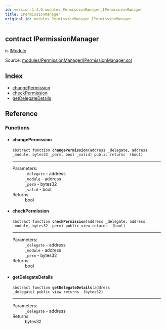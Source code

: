 ```yaml
---
id: version-1.4.0-modules_PermissionManager_IPermissionManager
title: IPermissionManager
original_id: modules_PermissionManager_IPermissionManager
---
```


<div class="contract-doc"><div class="contract"><h2 class="contract-header"><span class="contract-kind">contract</span> IPermissionManager</h2><p class="base-contracts"><span>is</span> <a href="interfaces_IModule.html">IModule</a></p><div class="source">Source: <a href="git+https://github.com/PolymathNetwork/polymath-core/blob/v1.4.0/contracts/modules/PermissionManager/IPermissionManager.sol" target="_blank">modules/PermissionManager/IPermissionManager.sol</a></div></div><div class="index"><h2>Index</h2><ul><li><a href="modules_PermissionManager_IPermissionManager.html#changePermission">changePermission</a></li><li><a href="modules_PermissionManager_IPermissionManager.html#checkPermission">checkPermission</a></li><li><a href="modules_PermissionManager_IPermissionManager.html#getDelegateDetails">getDelegateDetails</a></li></ul></div><div class="reference"><h2>Reference</h2><div class="functions"><h3>Functions</h3><ul><li><div class="item function"><span id="changePermission" class="anchor-marker"></span><h4 class="name">changePermission</h4><div class="body"><code class="signature"><span>abstract </span>function <strong>changePermission</strong><span>(address _delegate, address _module, bytes32 _perm, bool _valid) </span><span>public </span><span>returns  (bool) </span></code><hr/><dl><dt><span class="label-parameters">Parameters:</span></dt><dd><div><code>_delegate</code> - address</div><div><code>_module</code> - address</div><div><code>_perm</code> - bytes32</div><div><code>_valid</code> - bool</div></dd><dt><span class="label-return">Returns:</span></dt><dd>bool</dd></dl></div></div></li><li><div class="item function"><span id="checkPermission" class="anchor-marker"></span><h4 class="name">checkPermission</h4><div class="body"><code class="signature"><span>abstract </span>function <strong>checkPermission</strong><span>(address _delegate, address _module, bytes32 _perm) </span><span>public </span><span>view </span><span>returns  (bool) </span></code><hr/><dl><dt><span class="label-parameters">Parameters:</span></dt><dd><div><code>_delegate</code> - address</div><div><code>_module</code> - address</div><div><code>_perm</code> - bytes32</div></dd><dt><span class="label-return">Returns:</span></dt><dd>bool</dd></dl></div></div></li><li><div class="item function"><span id="getDelegateDetails" class="anchor-marker"></span><h4 class="name">getDelegateDetails</h4><div class="body"><code class="signature"><span>abstract </span>function <strong>getDelegateDetails</strong><span>(address _delegate) </span><span>public </span><span>view </span><span>returns  (bytes32) </span></code><hr/><dl><dt><span class="label-parameters">Parameters:</span></dt><dd><div><code>_delegate</code> - address</div></dd><dt><span class="label-return">Returns:</span></dt><dd>bytes32</dd></dl></div></div></li></ul></div></div></div>
